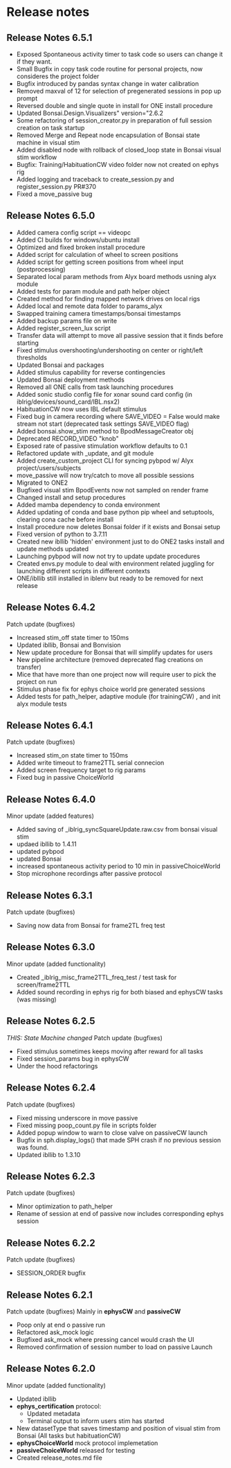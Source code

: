 # **Release notes**

## **Release Notes 6.5.1**

* Exposed Spontaneous activity timer to task code so users can change it if they want.
* Small Bugfix in copy task code routine for personal projects, now consideres the project folder
* Bugfix introduced by pandas syntax change in water calibration
* Removed maxval of 12 for selection of pregenerated sessions in pop up prompt
* Reversed double and single quote in install for ONE install procedure
* Updated Bonsai.Design.Visualizers" version="2.6.2
* Some refactoring of session_creator.py in preparation of full session creation on task startup
* Removed Merge and Repeat node encapsulation of Bonsai state machine in visual stim
* Added disabled node with rollback of closed_loop state in Bonsai visual stim workflow
* Bugfix: Training/HabituationCW video folder now not created on ephys rig
* Added logging and traceback to create_session.py and register_session.py PR#370
* Fixed a move_passive bug

## **Release Notes 6.5.0**

* Added camera config script == videopc
* Added CI builds for windows/ubuntu install
* Optimized and fixed broken install procedure
* Added script for calculation of wheel to screen positions
* Added script for getting screen positions from wheel input (postprocessing)
* Separated local param methods from Alyx board methods usning alyx module
* Added tests for param module and path helper object
* Created method for finding mapped network drives on local rigs
* Added local and remote data folder to params_alyx
* Swapped training camera timestamps/bonsai timestamps
* Added backup params file on write
* Added register_screen_lux script
* Transfer data will attempt to move all passive session that it finds before starting
* Fixed stimulus overshooting/undershooting on center or right/left thresholds
* Updated Bonsai and packages
* Added stimulus capability for reverse contingencies
* Updated Bonsai deployment methods
* Removed all ONE calls from task launching procedures
* Added sonic studio config file for xonar sound card config (in iblrig/devices/sound_card/IBL.nsx2)
* HabituationCW now uses IBL default stimulus
* Fixed bug in camera recording where SAVE_VIDEO = False would make stream not start (deprecated task settings SAVE_VIDEO flag)
* Added bonsai.show_stim method to BpodMessageCreator obj
* Deprecated RECORD_VIDEO "knob"
* Exposed rate of passive stimulation workflow defaults to 0.1
* Refactored update with _update, and git module
* Added create_custom_project CLI for syncing pybpod w/ Alyx project/users/subjects
* move_passive will now try/catch to move all possible sessions
* Migrated to ONE2
* Bugfixed visual stim BpodEvents now not sampled on render frame
* Changed install and setup procedures
* Added mamba dependency to conda environment
* Added updating of conda and base python pip wheel and setuptools, clearing cona cache before install
* Install procedure now deletes Bonsai folder if it exists and Bonsai setup
* Fixed version of python to 3.7.11
* Created new ibllib 'hidden' environment just to do ONE2 tasks install and update methods updated
* Launching pybpod will now not try to update update procedures
* Created envs.py module to deal with environment related juggling for launching different scripts in different contexts
* ONE/ibllib still installed in iblenv but ready to be removed for next release

## **Release Notes 6.4.2**

Patch update (bugfixes)

* Increased stim_off state timer to 150ms
* Updated ibllib, Bonsai and Bonvision
* New update procedure for Bonsai that will simplify updates for users
* New pipeline architecture (removed deprecated flag creations on transfer)
* Mice that have more than one project now will require user to pick the project on run
* Stimulus phase fix for ephys choice world pre generated sessions
* Added tests for path_helper, adaptive module (for trainingCW) , and init alyx module tests

## **Release Notes 6.4.1**

Patch update (bugfixes)

* Increased stim_on state timer to 150ms
* Added write timeout to frame2TTL serial connecion
* Added screen frequency target to rig params
* Fixed bug in passive ChoiceWorld

## **Release Notes 6.4.0**

Minor update (added features)

* Added saving of _iblrig_syncSquareUpdate.raw.csv from bonsai visual stim
* updaed ibllib to 1.4.11
* updated pybpod
* updated Bonsai
* increased spontaneous activity period to 10 min in passiveChoiceWorld
* Stop microphone recordings after passive protocol

## **Release Notes 6.3.1**

Patch update (bugfixes)

* Saving now data from Bonsai for frame2TL freq test

## **Release Notes 6.3.0**

Minor update (added functionality)

* Created _iblrig_misc_frame2TTL_freq_test / test task for screen/frame2TTL
* Added sound recording in ephys rig for both biased and ephysCW tasks (was missing)

## **Release Notes 6.2.5**

*THIS: State Machine changed*
Patch update (bugfixes)

* Fixed stimulus sometimes keeps moving after reward for all tasks
* Fixed session_params bug in ephysCW
* Under the hood refactorings

## **Release Notes 6.2.4**

Patch update (bugfixes)

* Fixed missing underscore in move passive
* Fixed missing poop_count.py file in scripts folder
* Added popup window to warn to close valve on passiveCW launch
* Bugfix in sph.display_logs() that made SPH crash if no previous session was found.
* Updated ibllib to 1.3.10

## **Release Notes 6.2.3**

Patch update (bugfixes)

* Minor optimization to path_helper
* Rename of session at end of passive now includes corresponding ephys session

## **Release Notes 6.2.2**

Patch update (bugfixes)

* SESSION_ORDER bugfix

## **Release Notes 6.2.1**

Patch update (bugfixes)
Mainly in **ephysCW** and **passiveCW**

* Poop only at end o passive run
* Refactored ask_mock logic
* Bugfixed ask_mock where pressing cancel would crash the UI
* Removed confirmation of session number to load on passive Launch

## **Release Notes 6.2.0**

Minor update (added functionality)

* Updated ibllib
* **ephys_certification** protocol:
  * Updated metadata
  * Terminal output to inform users stim has started
* New datasetType that saves timestamp and position of visual stim from Bonsai (All tasks but habituationCW)
* **ephysChoiceWorld** mock protocol implemetation
* **passiveChoiceWorld** released for testing
* Created release_notes.md file
